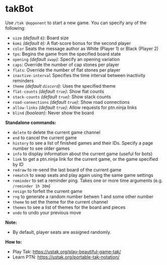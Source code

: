 # takBot

Use `/tak @opponent` to start a new game. You can specify any of the following:

- `size` _(default `6`):_ Board size
- `komi` _(default `0`):_ A flat-score bonus for the second player
- `color` Seats the message author as White (Player 1) or Black (Player 2)
- `tps`: Begins the game from the specified board state
- `opening` _(default `swap`):_ Specify an opening variation
- `caps`: Override the number of cap stones per player
- `flats`: Override the number of flat stones per player
- `inactive-interval` Specifies the time interval between inactivity reminders
- `theme` _(default `discord`):_ Uses the specified theme
- `flat-counts` _(default `true`)_: Show flat counts
- `stack-counts` _(default `true`)_: Show stack counts
- `road-connections` _(default `true`)_: Show road connections
- `allow-links` _(default `true`)_: Allow requests for ptn.ninja links
- `blind` _(boolean):_ Never show the board

**Standalone commands:**

- `delete` to delete the current game channel
- `end` to cancel the current game
- `history` to see a list of finished games and their IDs. Specify a page number to see older games
- `info` to display information about the current game (useful for bots)
- `link` to get a ptn.ninja link for the current game, or the game specified by ID
- `redraw` to re-send the last board of the current game
- `rematch` to swap seats and play again using the same game settings
- `reminder` to set a reminder ping. Takes one or more time arguments (e.g. `/reminder 1h 30m`)
- `resign` to forfeit the current game
- `rng` to generate a random number betwen 1 and some other number
- `theme` to set the theme for the current channel
- `themes` to see a list of themes for the board and pieces
- `undo` to undo your previous move

**Note:**

- By default, player seats are assigned randomly.

**How to:**

- Play Tak: <https://ustak.org/play-beautiful-game-tak/>
- Learn PTN: <https://ustak.org/portable-tak-notation/>
